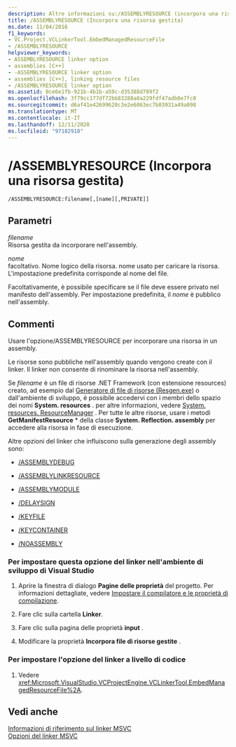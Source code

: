 ```yaml
---
description: Altre informazioni su:/ASSEMBLYRESOURCE (incorpora una risorsa gestita)
title: /ASSEMBLYRESOURCE (Incorpora una risorsa gestita)
ms.date: 11/04/2016
f1_keywords:
- VC.Project.VCLinkerTool.EmbedManagedResourceFile
- /ASSEMBLYRESOURCE
helpviewer_keywords:
- ASSEMBLYRESOURCE linker option
- assemblies [C++]
- -ASSEMBLYRESOURCE linker option
- assemblies [C++], linking resource files
- /ASSEMBLYRESOURCE linker option
ms.assetid: 0ce6e1fb-921b-4b1b-a59c-d35388d789f2
ms.openlocfilehash: 3f79cc177df72bb83288a0a229fdf47adb0e7fc0
ms.sourcegitcommit: d6af41e42699628c3e2e6063ec7b03931a49a098
ms.translationtype: MT
ms.contentlocale: it-IT
ms.lasthandoff: 12/11/2020
ms.locfileid: "97182918"
---
```

# <a name="assemblyresource-embed-a-managed-resource"></a>/ASSEMBLYRESOURCE (Incorpora una risorsa gestita)

```
/ASSEMBLYRESOURCE:filename[,[name][,PRIVATE]]
```

## <a name="parameters"></a>Parametri

*filename*<br/>
Risorsa gestita da incorporare nell'assembly.

*nome*<br/>
facoltativo. Nome logico della risorsa. nome usato per caricare la risorsa. L'impostazione predefinita corrisponde al nome del file.

Facoltativamente, è possibile specificare se il file deve essere privato nel manifesto dell'assembly. Per impostazione predefinita, il *nome* è pubblico nell'assembly.

## <a name="remarks"></a>Commenti

Usare l'opzione/ASSEMBLYRESOURCE per incorporare una risorsa in un assembly.

Le risorse sono pubbliche nell'assembly quando vengono create con il linker. Il linker non consente di rinominare la risorsa nell'assembly.

Se *filename* è un file di risorse .NET Framework (con estensione resources) creato, ad esempio dal [Generatore di file di risorse (Resgen.exe)](/dotnet/framework/tools/resgen-exe-resource-file-generator) o dall'ambiente di sviluppo, è possibile accedervi con i membri dello spazio dei nomi **System. resources** . per altre informazioni, vedere [System. resources. ResourceManager](/dotnet/api/system.resources.resourcemanager) . Per tutte le altre risorse, usare i metodi **GetManifestResource** \* della classe **System. Reflection. assembly** per accedere alla risorsa in fase di esecuzione.

Altre opzioni del linker che influiscono sulla generazione degli assembly sono:

- [/ASSEMBLYDEBUG](assemblydebug-add-debuggableattribute.md)

- [/ASSEMBLYLINKRESOURCE](assemblylinkresource-link-to-dotnet-framework-resource.md)

- [/ASSEMBLYMODULE](assemblymodule-add-a-msil-module-to-the-assembly.md)

- [/DELAYSIGN](delaysign-partially-sign-an-assembly.md)

- [/KEYFILE](keyfile-specify-key-or-key-pair-to-sign-an-assembly.md)

- [/KEYCONTAINER](keycontainer-specify-a-key-container-to-sign-an-assembly.md)

- [/NOASSEMBLY](noassembly-create-a-msil-module.md)

### <a name="to-set-this-linker-option-in-the-visual-studio-development-environment"></a>Per impostare questa opzione del linker nell'ambiente di sviluppo di Visual Studio

1. Aprire la finestra di dialogo **Pagine delle proprietà** del progetto. Per informazioni dettagliate, vedere [Impostare il compilatore e le proprietà di compilazione](../working-with-project-properties.md).

1. Fare clic sulla cartella **Linker**.

1. Fare clic sulla pagina delle proprietà **input** .

1. Modificare la proprietà **Incorpora file di risorse gestite** .

### <a name="to-set-this-linker-option-programmatically"></a>Per impostare l'opzione del linker a livello di codice

1. Vedere <xref:Microsoft.VisualStudio.VCProjectEngine.VCLinkerTool.EmbedManagedResourceFile%2A>.

## <a name="see-also"></a>Vedi anche

[Informazioni di riferimento sul linker MSVC](linking.md)<br/>
[Opzioni del linker MSVC](linker-options.md)
